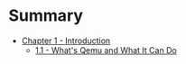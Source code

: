 # Summary

* [Chapter 1 - Introduction](chap1.md)
    * [1.1 - What's Qemu and What It Can Do](what's_qemu_and_what_it_can_do.md)